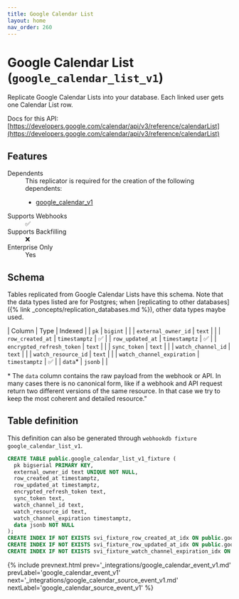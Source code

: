 ```yaml
---
title: Google Calendar List
layout: home
nav_order: 260
---
```


# Google Calendar List (`google_calendar_list_v1`)

Replicate Google Calendar Lists into your database. Each linked user gets one Calendar List row.

Docs for this API: [https://developers.google.com/calendar/api/v3/reference/calendarList](https://developers.google.com/calendar/api/v3/reference/calendarList)

## Features

<dl>
<dt>Dependents</dt>
<dd>This replicator is required for the creation of the following dependents:
<ul>
<li><a href="{% link _integrations/google_calendar_v1.md %}">google_calendar_v1</a></li>
</ul>
</dd>

<dt>Supports Webhooks</dt>
<dd>✅</dd>
<dt>Supports Backfilling</dt>
<dd>❌</dd>
<dt>Enterprise Only</dt>
<dd>Yes</dd>

</dl>

## Schema

Tables replicated from Google Calendar Lists have this schema.
Note that the data types listed are for Postgres;
when [replicating to other databases]({% link _concepts/replication_databases.md %}),
other data types maybe used.

| Column | Type | Indexed |
| `pk` | `bigint` |  |
| `external_owner_id` | `text` |  |
| `row_created_at` | `timestamptz` | ✅ |
| `row_updated_at` | `timestamptz` | ✅ |
| `encrypted_refresh_token` | `text` |  |
| `sync_token` | `text` |  |
| `watch_channel_id` | `text` |  |
| `watch_resource_id` | `text` |  |
| `watch_channel_expiration` | `timestamptz` | ✅ |
| `data`* | `jsonb` |  |

<span class="fs-3">* The `data` column contains the raw payload from the webhook or API.
In many cases there is no canonical form, like if a webhook and API request return
two different versions of the same resource.
In that case we try to keep the most coherent and detailed resource."</span>

## Table definition

This definition can also be generated through `webhookdb fixture google_calendar_list_v1`.

```sql
CREATE TABLE public.google_calendar_list_v1_fixture (
  pk bigserial PRIMARY KEY,
  external_owner_id text UNIQUE NOT NULL,
  row_created_at timestamptz,
  row_updated_at timestamptz,
  encrypted_refresh_token text,
  sync_token text,
  watch_channel_id text,
  watch_resource_id text,
  watch_channel_expiration timestamptz,
  data jsonb NOT NULL
);
CREATE INDEX IF NOT EXISTS svi_fixture_row_created_at_idx ON public.google_calendar_list_v1_fixture (row_created_at);
CREATE INDEX IF NOT EXISTS svi_fixture_row_updated_at_idx ON public.google_calendar_list_v1_fixture (row_updated_at);
CREATE INDEX IF NOT EXISTS svi_fixture_watch_channel_expiration_idx ON public.google_calendar_list_v1_fixture (watch_channel_expiration);
```

{% include prevnext.html prev='_integrations/google_calendar_event_v1.md' prevLabel='google_calendar_event_v1' next='_integrations/google_calendar_source_event_v1.md' nextLabel='google_calendar_source_event_v1' %}
